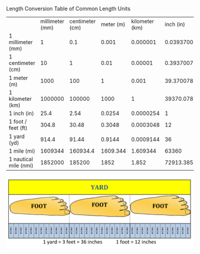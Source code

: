 Length Conversion Table of Common Length Units
<table>
<tr>
<td class="label-td">
&nbsp;</td>
<td class="label-td">
millimeter (mm)</td>
<td class="label-td">
centimeter (cm)</td>
<td class="label-td">
meter (m)</td>
<td class="label-td">
kilometer (km)</td>
<td class="label-td">
inch (in)</td>
<td class="label-td">
foot / feet (ft)</td>
<td class="label-td">
yard (yd)</td>
<td class="label-td">
mile (mi)</td>
<td class="label-td">
nautical mile (nmi)</td>
</tr>
<tr>
<td class="label-td">
    1
millimeter (mm)</td>
<td class="value-td">
    1</td>
<td class="value-td">
    0.1</td>
<td class="value-td">
0.001</td>
<td class="value-td">
    0.000001</td>
<td class="value-td">
    0.039370078740157</td>
<td class="value-td">
    0.0032808398950131</td>
<td class="value-td">
    0.0010936132983377</td>
<td class="value-td">
    0.00000062137119223733</td>
<td class="value-td">
    0.00000053995680345572</td>
</tr>
<tr>
<td class="label-td">
    1
centimeter (cm)</td>
<td class="value-td">
    10</td>
<td class="value-td">
    1</td>
<td class="value-td">
0.01</td>
<td class="value-td">
    0.00001</td>
<td class="value-td">
    0.39370078740157</td>
<td class="value-td">
    0.032808398950131</td>
<td class="value-td">
    0.010936132983377</td>
<td class="value-td">
    0.0000062137119223733</td>
<td class="value-td">
    0.0000053995680345572</td>
</tr>
<tr>
<td class="label-td">
    1
meter (m)</td>
<td class="value-td">
    1000</td>
<td class="value-td">
    100</td>
<td class="value-td">
    1</td>
<td class="value-td">
    0.001</td>
<td class="value-td">
    39.370078740157</td>
<td class="value-td">
    3.2808398950131</td>
<td class="value-td">
    1.0936132983377</td>
<td class="value-td">
    0.00062137119223733</td>
<td class="value-td">
    0.00053995680345572</td>
</tr>
<tr>
<td class="label-td">
    1
kilometer (km)</td>
<td class="value-td">
    1000000</td>
<td class="value-td">
    100000</td>
<td class="value-td">
1000</td>
<td class="value-td">
    1</td>
<td class="value-td">
    39370.078740157</td>
<td class="value-td">
    3280.8398950131</td>
<td class="value-td">
    1093.6132983377</td>
<td class="value-td">
    0.62137119223733</td>
<td class="value-td">
    0.53995680345572</td>
</tr>
<tr>
<td class="label-td">
    1
inch (in)</td>
<td class="value-td">
    25.4</td>
<td class="value-td">
    2.54</td>
<td class="value-td">
0.0254</td>
<td class="value-td">
    0.0000254</td>
<td class="value-td">
    1</td>
<td class="value-td">
    0.083333333333333</td>
<td class="value-td">
    0.027777777777778</td>
<td class="value-td">
    0.000015782828282828</td>
<td class="value-td">
    0.000013714902807775</td>
</tr>
<tr>
<td class="label-td">
    1
foot / feet (ft)</td>
<td class="value-td">
    304.8</td>
<td class="value-td">
    30.48</td>
<td class="value-td">
0.3048</td>
<td class="value-td">
    0.0003048</td>
<td class="value-td">
    12</td>
<td class="value-td">
    1</td>
<td class="value-td">
    0.33333333333333</td>
<td class="value-td">
    0.00018939393939394</td>
<td class="value-td">
    0.0001645788336933</td>
</tr>
<tr>
<td class="label-td">
    1
yard (yd)</td>
<td class="value-td">
    914.4</td>
<td class="value-td">
    91.44</td>
<td class="value-td">
0.9144</td>
<td class="value-td">
    0.0009144</td>
<td class="value-td">
    36</td>
<td class="value-td">
    3</td>
<td class="value-td">
    1</td>
<td class="value-td">
    0.00056818181818182</td>
<td class="value-td">
    0.00049373650107991</td>
</tr>
<tr>
<td class="label-td">
    1
mile (mi)</td>
<td class="value-td">
    1609344</td>
<td class="value-td">
    160934.4</td>
<td class="value-td">
1609.344</td>
<td class="value-td">
    1.609344</td>
<td class="value-td">
    63360</td>
<td class="value-td">
    5280</td>
<td class="value-td">
    1760</td>
<td class="value-td">
    1</td>
<td class="value-td">
    0.86897624190065</td>
</tr>
<tr>
<td class="label-td">
    1 nautical mile (nmi)</td>
<td class="value-td">
    1852000</td>
<td class="value-td">
    185200</td>
<td class="value-td">
1852</td>
<td class="value-td">
    1.852</td>
<td class="value-td">
    72913.385826772</td>
<td class="value-td">
    6076.1154855643</td>
<td class="value-td">
    2025.3718285214</td>
<td class="value-td">
    1.1507794480235</td>
<td class="value-td">
    1</td>
        </tr>
</table>

![English length units](/assets/feet-inch-yard.png)